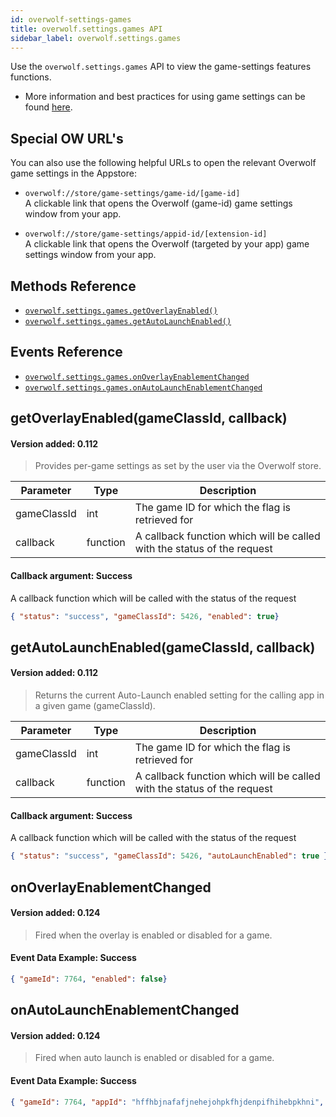 ```yaml
---
id: overwolf-settings-games
title: overwolf.settings.games API
sidebar_label: overwolf.settings.games
---
```


Use the `overwolf.settings.games` API to view the game-settings features functions.

* More information and best practices for using game settings can be found [here](../topics/games-settings).

## Special OW URL's

You can also use the following helpful URLs to open the relevant Overwolf game settings in the Appstore:

* `overwolf://store/game-settings/game-id/[game-id]`  
  A clickable link that opens the Overwolf (game-id) game settings window from your app.

* `overwolf://store/game-settings/appid-id/[extension-id]`  
   A clickable link that opens the Overwolf (targeted by your app) game settings window from your app.

## Methods Reference

* [`overwolf.settings.games.getOverlayEnabled()`](#getoverlayenabledgameclassid-callback)
* [`overwolf.settings.games.getAutoLaunchEnabled()`](#getautolaunchenabledgameclassid-callback)

## Events Reference

* [`overwolf.settings.games.onOverlayEnablementChanged`](#onoverlayenablementchanged)
* [`overwolf.settings.games.onAutoLaunchEnablementChanged`](#onautolaunchenablementchanged)

## getOverlayEnabled(gameClassId, callback)
#### Version added: 0.112

> Provides per-game settings as set by the user via the Overwolf store.

Parameter   | Type      | Description                                                             |
----------- | ----------| ----------------------------------------------------------------------- |
gameClassId | int       | The game ID for which the flag is retrieved for                         |
callback    | function  | A callback function which will be called with the status of the request |

#### Callback argument: Success

A callback function which will be called with the status of the request

```json
{ "status": "success", "gameClassId": 5426, "enabled": true}
```

## getAutoLaunchEnabled(gameClassId, callback)
#### Version added: 0.112

> Returns the current Auto-Launch enabled setting for the calling app in a given game (gameClassId).

Parameter   | Type      | Description                                                             |
----------- | ----------| ----------------------------------------------------------------------- |
gameClassId | int       | The game ID for which the flag is retrieved for                         |
callback    | function  | A callback function which will be called with the status of the request |

#### Callback argument: Success

A callback function which will be called with the status of the request

```json
{ "status": "success", "gameClassId": 5426, "autoLaunchEnabled": true }
```

## onOverlayEnablementChanged
#### Version added: 0.124

> Fired when the overlay is enabled or disabled for a game.

#### Event Data Example: Success

```json
{ "gameId": 7764, "enabled": false}
```

## onAutoLaunchEnablementChanged
#### Version added: 0.124

> Fired when auto launch is enabled or disabled for a game.

#### Event Data Example: Success

```json
{ "gameId": 7764, "appId": "hffhbjnafafjnehejohpkfhjdenpifhihebpkhni", "enabled": false }
```